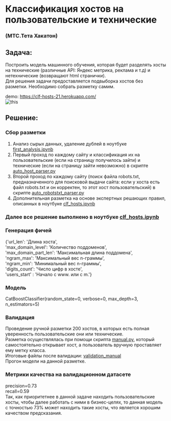 # Классификация хостов на пользовательские и технические
### (МТС.Тета Хакатон)

## Задача:   
Построить модель машинного обучения, которая будет разделять хосты на технические (различные API: Яндекс метрика, реклама и т.д) и нетехнические (возвращают html странички).   
Для решения задачи предоставляется подвыборка хостов без разметки. Необходимо собрать разметку самим.  

demo: https://clf-hosts-21.herokuapp.com/  
![this](https://user-images.githubusercontent.com/74900958/132009912-1fc1783e-acca-4299-9d78-1a66288aba40.gif)

## Решение:   
### Сбор разметки  
1) Анализ сырых данных, удаление дублей в ноутбуке [first_analysis.ipynb](https://github.com/foookinaaa/mts-hack-classify-hosts/blob/main/notebooks/first_analysis.ipynb)  
2) Первый проход по каждому сайту и классификация их на пользовательские (если на страницу получилось зайти) и технические (если на страницу зайти невозможно) в скрипте [auto_host_parser.py](https://github.com/foookinaaa/mts-hack-classify-hosts/blob/main/apps/netoloka/auto_host_parser.py)  
3) Второй проход по каждому сайту (поиск файла robots.txt, предназначенного для поисковой выдачи сайта: если у хоста есть файл robots.txt и он корректен, то этот хост пользовательский) в скрипте [auto_robotstxt_parser.py](https://github.com/foookinaaa/mts-hack-classify-hosts/blob/main/apps/netoloka/auto_robotstxt_parser.py) 
4) Дополнительная разметка на основе экспертных решающих правил, описанных в ноутбуке [clf_hosts.ipynb](https://github.com/foookinaaa/mts-hack-classify-hosts/blob/main/notebooks/clf_hosts.ipynb)  
### Далее все решение выполнено в ноутбуке [clf_hosts.ipynb](https://github.com/foookinaaa/mts-hack-classify-hosts/blob/main/notebooks/clf_hosts.ipynb)
### Генерация фичей 
{'url_len': 'Длина хоста',  
'max_domain_level': 'Количество поддоменов',  
'max_domain_part_len': 'Максимальная длина поддомена',  
'ngram_max': 'Максимальный вес n-граммы',  
'ngram_min': 'Минимальный вес n-граммы',  
'digits_count': 'Число цифр в хосте',  
'users_start' : 'Начало с www. или с m.'}  
### Модель 
CatBoostClassifier(random_state=0, verbose=0, max_depth=3, n_estimators=5)  
### Валидация
Проведение ручной разметки 200 хостов, в которых есть полная уверенность пользовательские они или технические.   
Разметка осуществлялась при помощи скрипта [manual.py](https://github.com/foookinaaa/mts-hack-classify-hosts/blob/main/apps/netoloka/manual.py), который самостоятельно открывает хост, а пользователь вручную проставляет ему метку класса.  
Итоговые файлы после валидации: [validation_manual](https://github.com/foookinaaa/mts-hack-classify-hosts/tree/main/notebooks/validation_manual)  
Прогон модели на данной разметке.   
### Метрики качества на валидационном датасете
precision=0.73  
recall=0.59  
Так, как приоритетнее в данной задаче находить пользовательские хосты, чтобы далее работать с ними в бизнес-целях, то данная модель с точностью 73% может находить такие хосты, что является хорошим качеством предсказания.


